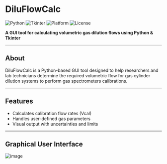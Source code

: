 # DiluFlowCalc

![Python](https://img.shields.io/badge/python-3.12-blue)
![Tkinter](https://img.shields.io/badge/UI-Tkinter-green)
![Platform](https://img.shields.io/badge/platform-Windows%20%7C%20Linux-lightgrey)
![License](https://img.shields.io/github/license/NATRIST-0/DiluFlowCalc?cacheBust=1)

**A GUI tool for calculating volumetric gas dilution flows using Python & Tkinter**

---

## About

DiluFlowCalc is a Python-based GUI tool designed to help researchers and lab technicians determine the required volumetric flow for gas cylinder dilution systems to perform gas spectrometers calibrations.

---

## Features
- Calculates calibration flow rates (Vcal)
- Handles user-defined gas parameters
- Visual output with uncertainties and limits

---

## Graphical User Interface

![image](https://github.com/user-attachments/assets/a88e4e43-9889-4e9b-b8a0-abba40e2c0ad)



